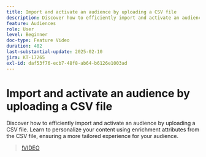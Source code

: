 ```yaml
---
title: Import and activate an audience by uploading a CSV file
description: Discover how to efficiently import and activate an audience by uploading a CSV file in AJO. Learn to personalize your content using enrichment attributes from the CSV file, ensuring a more tailored experience for your audience.
feature: Audiences
role: User
level: Beginner
doc-type: Feature Video
duration: 402
last-substantial-update: 2025-02-10
jira: KT-17265
exl-id: daf53f76-ecb7-48f8-ab64-b6126e1003ad
---
```

# Import and activate an audience by uploading a CSV file

Discover how to efficiently import and activate an audience by uploading a CSV file. Learn to personalize your content using enrichment attributes from the CSV file, ensuring a more tailored experience for your audience.

>[!VIDEO](https://video.tv.adobe.com/v/3444298/?learn=on&enablevpops)
